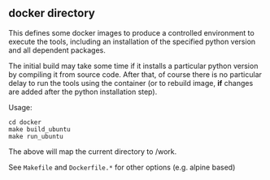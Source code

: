 ## docker directory

This defines some docker images to produce a controlled environment to execute
the tools, including an installation of the specified python version and all
dependent packages.

The initial build may take some time if it installs a particular python version
by compiling it from source code.  After that, of course there is no particular
delay to run the tools using the container (or to rebuild image, **if** changes
are added after the python installation step).

Usage:
```
cd docker
make build_ubuntu
make run_ubuntu
```

The above will map the current directory to /work.

See `Makefile` and `Dockerfile.*` for other options (e.g. alpine based)
